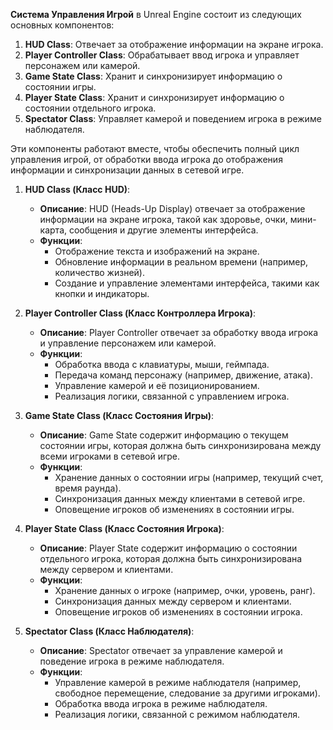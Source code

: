 **Система Управления Игрой** в Unreal Engine состоит из следующих основных компонентов:

1. **HUD Class**: Отвечает за отображение информации на экране игрока.
2. **Player Controller Class**: Обрабатывает ввод игрока и управляет персонажем или камерой.
3. **Game State Class**: Хранит и синхронизирует информацию о состоянии игры.
4. **Player State Class**: Хранит и синхронизирует информацию о состоянии отдельного игрока.
5. **Spectator Class**: Управляет камерой и поведением игрока в режиме наблюдателя.

Эти компоненты работают вместе, чтобы обеспечить полный цикл управления игрой, от обработки ввода игрока до отображения информации и синхронизации данных в сетевой игре.

1. **HUD Class (Класс HUD)**:
   - **Описание**: HUD (Heads-Up Display) отвечает за отображение информации на экране игрока, такой как здоровье, очки, мини-карта, сообщения и другие элементы интерфейса.
   - **Функции**:
     - Отображение текста и изображений на экране.
     - Обновление информации в реальном времени (например, количество жизней).
     - Создание и управление элементами интерфейса, такими как кнопки и индикаторы.

2. **Player Controller Class (Класс Контроллера Игрока)**:
   - **Описание**: Player Controller отвечает за обработку ввода игрока и управление персонажем или камерой.
   - **Функции**:
     - Обработка ввода с клавиатуры, мыши, геймпада.
     - Передача команд персонажу (например, движение, атака).
     - Управление камерой и её позиционированием.
     - Реализация логики, связанной с управлением игрока.

3. **Game State Class (Класс Состояния Игры)**:
   - **Описание**: Game State содержит информацию о текущем состоянии игры, которая должна быть синхронизирована между всеми игроками в сетевой игре.
   - **Функции**:
     - Хранение данных о состоянии игры (например, текущий счет, время раунда).
     - Синхронизация данных между клиентами в сетевой игре.
     - Оповещение игроков об изменениях в состоянии игры.

4. **Player State Class (Класс Состояния Игрока)**:
   - **Описание**: Player State содержит информацию о состоянии отдельного игрока, которая должна быть синхронизирована между сервером и клиентами.
   - **Функции**:
     - Хранение данных о игроке (например, очки, уровень, ранг).
     - Синхронизация данных между сервером и клиентами.
     - Оповещение игроков об изменениях в состоянии игрока.

5. **Spectator Class (Класс Наблюдателя)**:
   - **Описание**: Spectator отвечает за управление камерой и поведение игрока в режиме наблюдателя.
   - **Функции**:
     - Управление камерой в режиме наблюдателя (например, свободное перемещение, следование за другими игроками).
     - Обработка ввода игрока в режиме наблюдателя.
     - Реализация логики, связанной с режимом наблюдателя.

